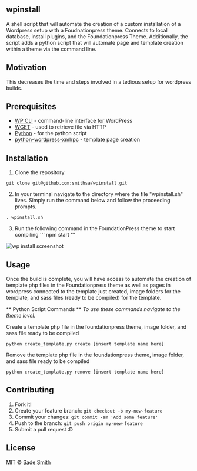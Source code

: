 ## wpinstall
A shell script that will automate the creation of a custom installation of a Wordpress setup with a Foudnationpress theme. Connects to local database, install plugins, and the Foundationpress Theme. Additionally, the script adds a python script that will automate page and template creation within a theme via the command line.

## Motivation
This decreases the time and steps involved in a tedious setup for wordpress builds. 

## Prerequisites
*	[WP CLI](https://wp-cli.org/) - command-line interface for WordPress
*	[WGET](https://www.gnu.org/software/wget/) - used to retrieve file via HTTP
*	[Python](https://www.python.org/) - for the python script
*	[python-wordpress-xmlrpc](http://python-wordpress-xmlrpc.readthedocs.io/en/latest/) - template page creation

## Installation
1. Clone the repository
```
git clone git@github.com:smithsa/wpinstall.git
```

2. In your terminal navigate to the directory where the file "wpinstall.sh" lives. Simply run the command below and follow the proceeding prompts.
```
. wpinstall.sh
```

3. Run the following command in the FoundationPress theme to start compiling
'''
npm start
'''

![wp install screenshot](https://user-images.githubusercontent.com/1827606/46115698-c0a7c400-c1bd-11e8-877c-f66e667a0e63.gif)


## Usage
Once the build is complete, you will have access to automate the creation of template php files in the Foundationpress theme as well as pages in wordpress connected to the template just created, image folders for the template, and sass files (ready to be compiled) for the template.


** Python Script Commands **
*To use these commands navigate to the theme level.*

Create a template php file in the foundationpress theme, image folder, and sass file ready to be compiled
```
python create_template.py create [insert template name here]
```

Remove the template php file in the foundationpress theme, image folder, and sass file ready to be compiled
```
python create_template.py remove [insert template name here]
```

## Contributing

1. Fork it!
2. Create your feature branch: `git checkout -b my-new-feature`
3. Commit your changes: `git commit -am 'Add some feature'`
4. Push to the branch: `git push origin my-new-feature`
5. Submit a pull request :D

## License
MIT © [Sade Smith](http://sadesmith.com)